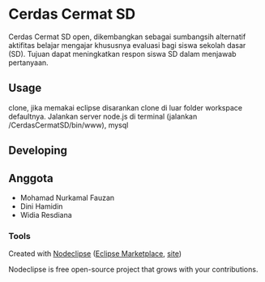 

# Cerdas Cermat SD

Cerdas Cermat SD open, dikembangkan sebagai sumbangsih alternatif aktifitas belajar mengajar khususnya evaluasi bagi siswa sekolah dasar (SD).
Tujuan dapat meningkatkan respon siswa SD dalam menjawab pertanyaan.

## Usage

clone, jika memakai eclipse disarankan clone di luar folder workspace defaultnya. Jalankan server node.js di terminal (jalankan /CerdasCermatSD/bin/www), mysql

## Developing

## Anggota
* Mohamad Nurkamal Fauzan
* Dini Hamidin
* Widia Resdiana


### Tools

Created with [Nodeclipse](https://github.com/Nodeclipse/nodeclipse-1)
 ([Eclipse Marketplace](http://marketplace.eclipse.org/content/nodeclipse), [site](http://www.nodeclipse.org))   

Nodeclipse is free open-source project that grows with your contributions.
